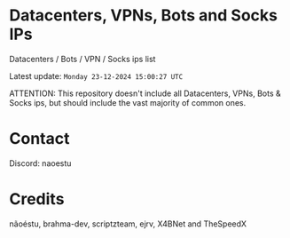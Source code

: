 # Datacenters, VPNs, Bots and Socks IPs
 
Datacenters / Bots / VPN / Socks ips list

Latest update: `Monday 23-12-2024 15:00:27 UTC` 

ATTENTION: This repository doesn't include all Datacenters, VPNs, Bots & Socks ips, 
but should include the vast majority of common ones.

# Contact
Discord: naoestu

# Credits
nãoéstu, brahma-dev, scriptzteam, ejrv, X4BNet and TheSpeedX
